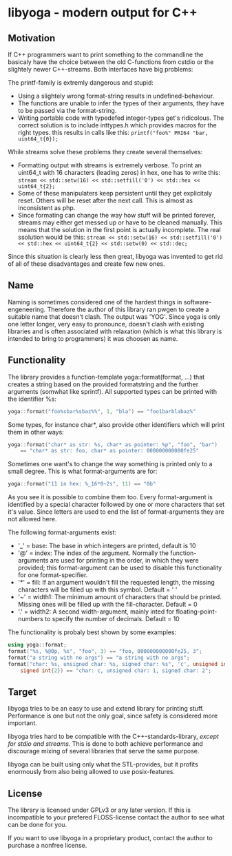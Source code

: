 
libyoga - modern output for C++
===============================


Motivation
----------
If C++ programmers want to print something to the commandline the basicaly have the choice between
the old C-functions from cstdio or the slightely newer C++-streams. Both interfaces have big problems:

The printf-family is extremly dangerous and stupid:
* Using a slightely wrong format-string results in undefined-behaviour.
* The functions are unable to infer the types of their arguments, they have to be passed via
	the format-string.
* Writing portable code with typedefed integer-types get's ridicolous. The correct solution is to
	include inttypes.h which provides macros for the right types. this results in calls like
	this: `printf("foo%" PRI64 "bar, uint64_t{0});`


While streams solve these problems they create several themselves:
* Formatting output with streams is extremely verbose. To print an uint64\_t with 16 characters
	(leading zeros) in hex, one has to write this:
	`stream << std::setw(16) << std::setfill('0') << std::hex << uint64_t{2};`
* Some of these manipulaters keep persistent until they get explicitaly reset. Others will be reset
	after the next call. This is almost as inconsistent as php.
* Since formating can change the way how stuff will be printed forever, streams may either get messed
	up or have to be cleaned manually. This means that the solution in the first point is actually
	incomplete. The real ssolution would be this:
	`stream << std::setw(16) << std::setfill('0') << std::hex << uint64_t{2} << std::setw(0) << std::dec;`

Since this situation is clearly less then great, libyoga was invented to get rid of all of these
disadvantages and create few new ones.

Name
----
Naming is sometimes considered one of the hardest things in software-engeneering. Therefore the author
of this library ran pwgen to create a suitable name that doesn't clash. The output was 'YOG'. Since
yoga is only one letter longer, very easy to pronounce, doesn't clash with existing libraries and is
often associated with relaxation (which is what this library is intended to bring to programmers) it
was choosen as name.

Functionality
-------------
The library provides a function-template yoga::format(format, ...) that creates a string based on
the provided formatstring and the further arguments (somwhat like sprintf). All supported types can be
printed with the identifier %s:

```c++
yoga::format("foo%sbar%sbaz%%", 1, "bla") == "foo1barblabaz%"
```

Some types, for instance char\*, also provide other identifiers which will print them in other ways:

```c++
yoga::format("char* as str: %s, char* as pointer: %p", "foo", "bar")
	== "char* as str: foo, char* as pointer: 000000000000fe25"
```

Sometimes one want's to change the way something is printed only to a small degree. This is what
format-arguments are for:

```c++
yoga::format("11 in hex: %_16*0~2s", 11) == "0b"
```

As you see it is possible to combine them too. Every format-argument is identified by a special
character followed by one or more characters that set it's value. Since letters are used to end the
list of format-arguments they are not allowed here.

The following format-arguments exist:
* '\_' =  base: The base in which integers are printed, default is 10
* '@' = index: The index of the argument. Normally the function-arguments are used for printing in the
	order, in which they were provided; this format-argument can be used to disable this 
	functionality for one format-specifier.
* '\*' = fill: If an argument wouldn't fill the requested length, the missing characters will be
	filled up with this symbol. Default = ' '
* '~' = width1: The minimum amount of characters that should be printed. Missing ones will be filled up
	with the fill-character. Default = 0
* '.' = width2: A second width-argument, mainly inted for floating-point-numbers to specify the number
	of decimals. Default = 10

The functionality is probaly best shown by some examples:

```c++
using yoga::format;
format("%s, %@0p, %s", "foo", 3) == "foo, 000000000000fe25, 3";
format("a string with no args") == "a string with no args";
format("char: %s, unsigned char: %s, signed char: %s", 'c', unsigned int{1},
	signed int{2}) == "char: c, unsigned char: 1, signed char: 2";
```

Target
------
libyoga tries to be an easy to use and extend library for printing stuff. Performance is one but not
the only goal, since safety is considered more important.

libyoga tries hard to be compatible with the C++-standards-library, *except for stdio and streams*.
This is done to both achieve performance and discourage mixing of several libraries that serve the same
purpose.

libyoga can be built using only what the STL-provides, but it profits enormously from also being
allowed to use posix-features.

License
--------
The library is licensed under GPLv3 or any later version. If this is incompatible to your prefered
FLOSS-license contact the author to see what can be done for you.

If you want to use libyoga in a proprietary product, contact the author to purchase a nonfree license.
